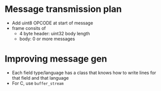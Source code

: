 # Message transmission plan

* Add uint8 OPCODE at start of message
* frame consits of
    * 4 byte header: uint32 body length
    * body: 0 or more messages


# Improving message gen

* Each field type/language has a class that knows how to write lines for that field and that language
* For C, use `buffer_stream`
